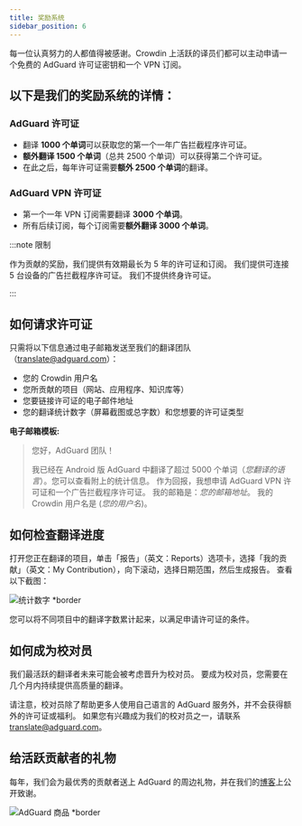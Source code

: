 ```yaml
---
title: 奖励系统
sidebar_position: 6
---
```


每一位认真努力的人都值得被感谢。Crowdin 上活跃的译员们都可以主动申请一个免费的 AdGuard 许可证密钥和一个 VPN 订阅。

## 以下是我们的奖励系统的详情：

### AdGuard 许可证

- 翻译 **1000 个单词**可以获取您的第一个一年广告拦截程序许可证。
- **额外翻译 1500 个单词**（总共 2500 个单词）可以获得第二个许可证。
- 在此之后，每年许可证需要**额外 2500 个单词**的翻译。

### AdGuard VPN 许可证

- 第一个一年 VPN 订阅需要翻译 **3000 个单词**。
- 所有后续订阅，每个订阅需要**额外翻译 3000 个单词**。

:::note 限制

作为贡献的奖励，我们提供有效期最长为 5 年的许可证和订阅。 我们提供可连接 5 台设备的广告拦截程序许可证。 我们不提供终身许可证。

:::

## 如何请求许可证

只需将以下信息通过电子邮箱发送至我们的翻译团队（translate@adguard.com）：

- 您的 Crowdin 用户名
- 您所贡献的项目（网站、应用程序、知识库等）
- 您要链接许可证的电子邮件地址
- 您的翻译统计数字（屏幕截图或总字数）和您想要的许可证类型

**电子邮箱模板:**

> 您好，AdGuard 团队！
> 
> 我已经在 Android 版 AdGuard 中翻译了超过 5000 个单词（*您翻译的语言*）。您可以查看附上的统计信息。 作为回报，我想申请 AdGuard VPN 许可证和一个广告拦截程序许可证。 我的邮箱是：*您的邮箱地址*。 我的 Crowdin 用户名是 (*您的用户名*)。

## 如何检查翻译进度

打开您正在翻译的项目，单击「报告」（英文：Reports）选项卡，选择「我的贡献」（英文：My Contribution），向下滚动，选择日期范围，然后生成报告。 查看以下截图：

![统计数字 *border](https://cdn.adtidy.org/content/kb/ad_blocker/miscellaneous/adguard_translations/statistics.png)

您可以将不同项目中的翻译字数累计起来，以满足申请许可证的条件。

## 如何成为校对员

我们最活跃的翻译者未来可能会被考虑晋升为校对员。 要成为校对员，您需要在几个月内持续提供高质量的翻译。

请注意，校对员除了帮助更多人使用自己语言的 AdGuard 服务外，并不会获得额外的许可证或福利。 如果您有兴趣成为我们的校对员之一，请联系 translate@adguard.com。

## 给活跃贡献者的礼物

每年，我们会为最优秀的贡献者送上 AdGuard 的周边礼物，并在我们的[博客](https://adguard.com/en/blog/best-contributors-2023.html)上公开致谢。

![AdGuard 商品 *border](https://cdn.adguard.com/public/Adguard/Blog/presents.png)
